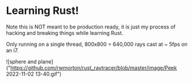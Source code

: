 # Learning Rust!

Note this is NOT meant to be production ready, it is just my process of hacking and breaking things while learning Rust.

Only running on a single thread, 800x800 = 640,000 rays cast at ~ 5fps on an i7.

![sphere and plane]("https://github.com/rwmorton/rust_raytracer/blob/master/image/Peek 2022-11-02 13-40.gif")
